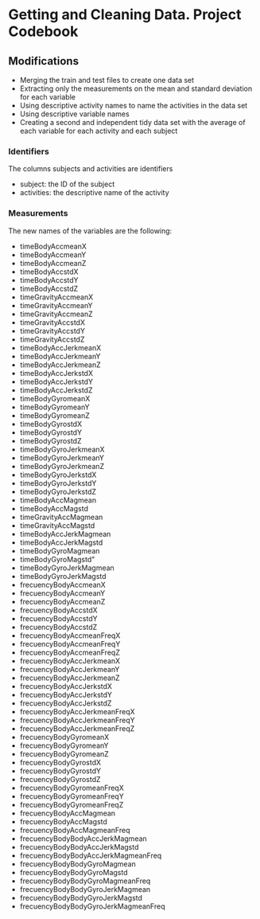 # Getting and Cleaning Data. Project Codebook 
## Modifications 
- Merging the train and test files to create one data set  
- Extracting only the measurements on the mean and standard deviation for each variable
- Using descriptive activity names to name the activities in the data set 
- Using descriptive variable names 
- Creating a second and independent tidy data set with the average of each variable for each activity and each subject 

### Identifiers 
The columns subjects and activities are identifiers
- subject: the ID of the subject 
- activities: the descriptive name of the activity 

### Measurements 
The new names of the variables are the following: 
- timeBodyAccmeanX
- timeBodyAccmeanY                 
- timeBodyAccmeanZ
- timeBodyAccstdX                     
- timeBodyAccstdY
- timeBodyAccstdZ                     
- timeGravityAccmeanX
- timeGravityAccmeanY                 
- timeGravityAccmeanZ
- timeGravityAccstdX                  
- timeGravityAccstdY
- timeGravityAccstdZ                  
- timeBodyAccJerkmeanX
- timeBodyAccJerkmeanY               
- timeBodyAccJerkmeanZ
- timeBodyAccJerkstdX                 
- timeBodyAccJerkstdY
- timeBodyAccJerkstdZ                 
- timeBodyGyromeanX
- timeBodyGyromeanY                   
- timeBodyGyromeanZ
- timeBodyGyrostdX
- timeBodyGyrostdY
- timeBodyGyrostdZ                    
- timeBodyGyroJerkmeanX
- timeBodyGyroJerkmeanY               
- timeBodyGyroJerkmeanZ
- timeBodyGyroJerkstdX                
- timeBodyGyroJerkstdY
- timeBodyGyroJerkstdZ                
- timeBodyAccMagmean
- timeBodyAccMagstd                   
- timeGravityAccMagmean
- timeGravityAccMagstd               
- timeBodyAccJerkMagmean
- timeBodyAccJerkMagstd              
- timeBodyGyroMagmean
- timeBodyGyroMagstd"                  
- timeBodyGyroJerkMagmean
- timeBodyGyroJerkMagstd              
- frecuencyBodyAccmeanX
- frecuencyBodyAccmeanY              
- frecuencyBodyAccmeanZ
- frecuencyBodyAccstdX               
- frecuencyBodyAccstdY
- frecuencyBodyAccstdZ               
- frecuencyBodyAccmeanFreqX
- frecuencyBodyAccmeanFreqY           
- frecuencyBodyAccmeanFreqZ
- frecuencyBodyAccJerkmeanX           
- frecuencyBodyAccJerkmeanY
- frecuencyBodyAccJerkmeanZ          
- frecuencyBodyAccJerkstdX
- frecuencyBodyAccJerkstdY            
- frecuencyBodyAccJerkstdZ
- frecuencyBodyAccJerkmeanFreqX       
- frecuencyBodyAccJerkmeanFreqY
- frecuencyBodyAccJerkmeanFreqZ       
- frecuencyBodyGyromeanX
- frecuencyBodyGyromeanY              
- frecuencyBodyGyromeanZ
- frecuencyBodyGyrostdX               
- frecuencyBodyGyrostdY
- frecuencyBodyGyrostdZ               
- frecuencyBodyGyromeanFreqX
- frecuencyBodyGyromeanFreqY         
- frecuencyBodyGyromeanFreqZ
- frecuencyBodyAccMagmean            
- frecuencyBodyAccMagstd
- frecuencyBodyAccMagmeanFreq        
- frecuencyBodyBodyAccJerkMagmean
- frecuencyBodyBodyAccJerkMagstd     
- frecuencyBodyBodyAccJerkMagmeanFreq
- frecuencyBodyBodyGyroMagmean       
- frecuencyBodyBodyGyroMagstd
- frecuencyBodyBodyGyroMagmeanFreq   
- frecuencyBodyBodyGyroJerkMagmean
- frecuencyBodyBodyGyroJerkMagstd     
- frecuencyBodyBodyGyroJerkMagmeanFreq